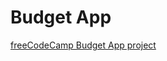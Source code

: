 # Budget App

[freeCodeCamp Budget App project](https://www.freecodecamp.org/learn/scientific-computing-with-python/scientific-computing-with-python-projects/budget-app)
